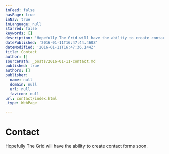 ```yaml
---
inFeed: false
hasPage: true
inNav: true
inLanguage: null
starred: false
keywords: []
description: 'Hopefully The Grid will have the ability to create contact forms soon. '
datePublished: '2016-01-11T16:47:44.460Z'
dateModified: '2016-01-11T16:47:36.144Z'
title: Contact
author: []
sourcePath: _posts/2016-01-11-contact.md
published: true
authors: []
publisher:
  name: null
  domain: null
  url: null
  favicon: null
url: contact/index.html
_type: WebPage

---
```

# Contact

Hopefully The Grid will have the ability to create contact forms soon.